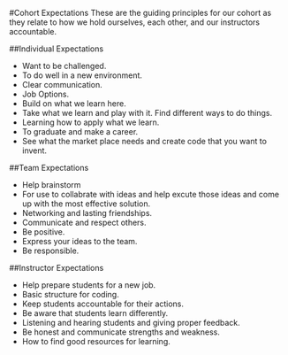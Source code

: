 #Cohort Expectations
These are the guiding principles for our cohort as they relate to how we hold ourselves, each other, and our instructors accountable.

##Individual Expectations
- Want to be challenged.
- To do well in a new environment. 
- Clear communication. 
- Job Options. 
- Build on what we learn here.
- Take what we learn and play with it. Find different ways to do things. 
- Learning how to apply what we learn.
- To graduate and make a career.
- See what the market place needs and create code that you want to invent. 

##Team Expectations
- Help brainstorm 
- For use to collabrate with ideas and help excute those ideas and come up with the most effective solution.
- Networking and lasting friendships.
- Communicate and respect others.
- Be positive.
- Express your ideas to the team.
- Be responsible.

##Instructor Expectations
- Help prepare students for a new job.
- Basic structure for coding.
- Keep students accountable for their actions.
- Be aware that students learn differently. 
- Listening and hearing students and giving proper feedback. 
- Be honest and communicate strengths and weakness. 
- How to find good resources for learning. 
